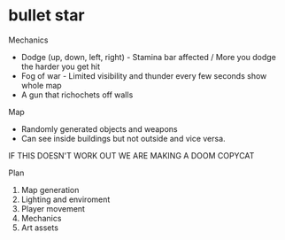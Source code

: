 # bullet star 
Mechanics
* Dodge (up, down, left, right) - Stamina bar affected / More you dodge the harder you get hit
* Fog of war - Limited visibility and thunder every few seconds show whole map
* A gun that richochets off walls

Map
* Randomly generated objects and weapons
* Can see inside buildings but not outside and vice versa.

IF THIS DOESN'T WORK OUT WE ARE MAKING A DOOM COPYCAT


Plan
1. Map generation
2. Lighting and enviroment
3. Player movement
4. Mechanics
5. Art assets
